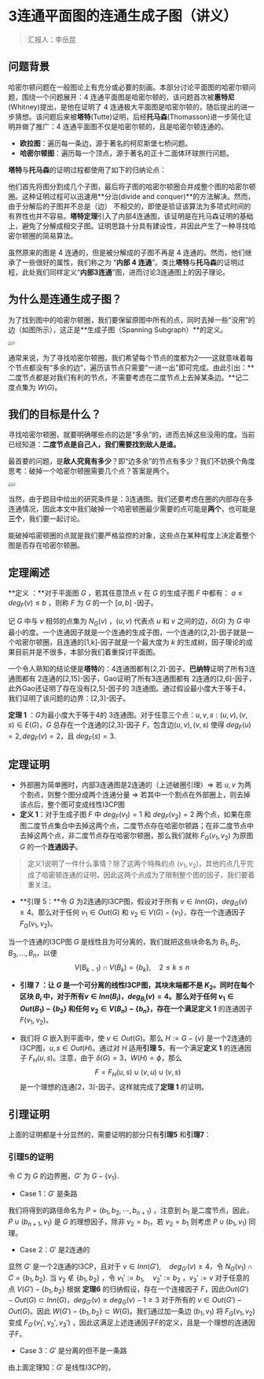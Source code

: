 # 3连通平面图的连通生成子图（讲义）

>  汇报人：李岳昆

## 问题背景

哈密尔顿问题在一般图论上有充分或必要的刻画。本部分讨论平面图的哈密尔顿问题，围绕一个问题展开：4 连通平面图是哈密尔顿的，该问题首次被**惠特尼**(Whitney)提出，是他在证明了 4 连通极大平面图是哈密尔顿的，随后提出的进一步猜想。该问题后来被**塔特**(Tutte)证明，后经**托马森**(Thomasson)进一步简化证明并做了推广：4 连通平面图不仅是哈密尔顿的，且是哈密尔顿连通的。

- **欧拉图**：遍历每一条边，源于著名的柯尼斯堡七桥问题。
- **哈密尔顿图**：遍历每一个顶点，源于著名的正十二面体环球旅行问题。

**塔特**与**托马森**的证明过程都使用了如下的归纳论点：

他们首先将图分割成几个子图，最后将子图的哈密尔顿圈合并成整个图的哈密尔顿圈。这种证明过程可以迅速用**分治(divide and conquer)**的方法解决。然而，由于分解后的子图并不总是（边） 不相交的，即使是验证该算法为多项式时间的有界性也并不容易。**塔特定理**引入了内部4连通图，该证明是在托马森证明的基础上，避免了分解成相交子图。证明思路十分具有建设性，并因此产生了一种寻找哈密尔顿圈的简易算法。

虽然原来的图是 4 连通的，但是被分解成的子图不再是 4 连通的。然而，他们继承了一些很好的属性，我们称之为 “**内部 4 连通**”。类比**塔特**与**托马森**的证明过程，此处我们同样定义“**内部3连通**”图，进而讨论3连通图上的因子理论。

## 为什么是连通生成子图？

为了找到图中的哈密尔顿圈，我们要保留原图中所有的点，同时去掉一些“没用”的边（如图所示），这正是**生成子图（Spanning Subgraph）**的定义。

<img src="/Users/mac/Desktop/平面图嵌入/img/t1.png" alt="t1" style="zoom:50%;" />

通常来说，为了寻找哈密尔顿圈，我们希望每个节点的度都为2——这就意味着每个节点都没有“多余的边”，遍历该节点只需要“一进一出”即可完成。由此引出：**二度节点都是对我们有利的节点，不需要考虑在二度节点上去掉某条边。**记二度点集为 $W(G)$。

## 我们的目标是什么？

寻找哈密尔顿圈，就要明确哪些点的边是“多余”的，进而去掉这些没用的度。当前已经知道：**二度节点是自己人，我们需要找到敌人是谁。**

最首要的问题，是**敌人究竟有多少**？即“边多余”的节点有多少？我们不妨换个角度思考：破掉一个哈密尔顿圈需要几个点？答案是两个。

<img src="/Users/mac/Desktop/平面图嵌入/img/t2.png" alt="t2" style="zoom:50%;" />

当然，由于题目中给出的研究条件是：3连通图。我们还要考虑在圈的内部存在多连通情况，因此本文中我们破掉一个哈密顿圈最少需要的点可能是**两个**，也可能是**三个**，我们要一起讨论。

能破掉哈密顿圈的点就是我们要严格监控的对象，这些点在某种程度上决定着整个图是否存在哈密尔顿圈。



## 定理阐述

**定义 ：**对于平面图 $G$ ，若其任意顶点 $v$ 在 $G$ 的生成子图 $F$ 中都有： $a\leqslant deg_F(v) \leqslant b$ ，则称 $F$ 为 $G$ 的一个 $[a,b]$ -因子。

记 $G$ 中与 $v$ 相邻的点集为 $N_G(v)$ ，$(u,v)$ 代表点 $u$ 和 $v$ 之间的边，$\delta (G)$ 为 $G$ 中最小的度。一个连通因子就是一个连通的生成子图，一个连通的[2,2]-因子就是一个哈密尔顿圈，且连通的[1,k]-因子就是一个最大度为 $k$ 的生成树，因子理论的成果目前并是不很多，本部分我们着重探讨平面图。

一个令人熟知的结论便是**塔特**的：4连通图都有[2,2]-因子。**巴纳特**证明了所有3连通图都有 2连通的[2,15]-因子，Gao证明了所有3连通图都有 2连通的[2,6]-因子，此外Gao还证明了存在没有[2,5]-因子的 3连通图。通过假设最小度大于等于4，我们证明了该问题的边界：[2,3]-因子。

**定理 1** ：$G$为最小度大于等于4的 3连通图。对于任意三个点：$u,v,s: (u, v), (v, s)\in E(G)$，$G$ 总存在一个连通的[2,3]-因子 $F$，包含边$(u,v), (v,s)$ 使得 $deg_F (u)=2,  deg_F (v)=2$，且 $deg_F(s)=3$.



## 定理证明

- 外部圈为简单圈时，内部3连通图是2连通的（上述破圈引理）$\Rightarrow$ 若 $u,v$ 为两个割点，则整个图分成两个连通分量 $\Rightarrow$ 若其中一个割点在外部圈上，则去掉该点后，整个图可变成线性I3CP图 
- **定义 1**：对于生成子图 $F$ 中 $deg_F(v_1)=1$ 和 $deg_F(v_2)=2$ 两个点，如果在原图二度节点集合中去掉这两个点，二度节点存在哈密尔顿路；在非二度节点中去掉这两个点，非二度节点存在哈密尔顿圈，那么我们就称 $F_G(v_1,v_2)$ 为原图 $G$ 的一个**连通因子**。

> 定义1说明了一件什么事情？除了这两个特殊的点 $(v_1,v_2)$，其他的点几乎完成了哈密顿连通的证明，因此这两个点成为了限制整个图的因子，我们要着重关注。

- **引理 5：**令 $G$ 为2连通的I3CP图，假设对于所有 $v\in Inn(G)$，$deg_G(v)\geqslant 4$。那么对于任何 $v_1 \in Out(G)$ 和 $v_2\in V(G)-\{v_1\}$，存在一个连通因子 $F_G(v_1 , v_2)$。

当一个连通的I3CP图 $G$ 是线性且为可分离的，我们就把这些块命名为 $B_1, B_2, B_3, ..., B_n$，以便
$$
V(B_{k-1})\cap V(B_k)=\{b_k\},\quad 2\leqslant k \leqslant n
$$

- **引理 7 ：**让 $G$ 是一个可分离的线性I3CP图，其块末端都不是 $K_2$。同时在每个区块 $B_i$ 中，对于所有$v\in Inn(B_i)$，$deg_{B_i}(v)=4$。那么对于任何 $v_1 \in Out(B_1)-\{b_2\}$ 和任何 $v_2\in V(B_n)-\{b_n\}$，存在一个满足**定义 1** 的连通因子 $F(v_1, v_2)$。

- 我们将 $G$ 嵌入到平面中，使 $v\in Out(G)$。那么 $H:=G-\{v\}$ 是一个2连通的I3CP图，$u, s\in Out(H)$。通过对 $H$ 适用**引理 5**，有一个满足**定义 1** 的连通因子 $F_H(u, s)$。注意，由于 $\delta(G)=3，W(H)=\phi$，那么 
  $$
  F=F_H(u, s)\cup (v, u)\cup(v, s)​
  $$
  是一个理想的连通[2，3]-因子。这样就完成了**定理 1** 的证明。

  

## 引理证明

上面的证明都是十分显然的，需要证明的部分只有**引理5** 和**引理7**：

### 引理5的证明

令 $C$ 为 $G$ 的边界圈，$G'$ 为 $G-\{v_1\}$.

- Case 1：$G'$ 是条路

我们将得到的路径命名为 $P=(b_1,b_2,\cdots,b_{n+1})$ ，注意到 $b_1$ 是二度节点，因此， $P\cup (b_{n+1},v_1)$ 是 $G$ 的理想因子，除非 $v_2=b_1$，若 $v_2=b_1$ 则考虑 $P\cup(b_1,v_1)$ 同理。

- Case 2：$G'$ 是2连通的

显然 $G'$ 是一个2连通的I3CP，且对于 $v\in Inn(G'), \quad deg_{G'}(v)\geqslant 4$，令 $N_{G}(v_1)\cap C = \{b_1,b_2\}$. 当 $v_2 \notin \{b_1,b_2\}$ ，令 $v_1' := b_1, \quad v_2' := b_2$ ，$v_3' := v$ 对于任意的点 $V(G')-\{b_1,b_2\}$ 根据 **定理6** 的归纳假设，存在一个连接因子 $F$，因此$Out(G')-Out(G)\subset Inn(G)$，$deg_{G'}(v)\geqslant deg_G(v)-1\geqslant 3$ 对于所有的 $v\in Out(G')-Out(G)$。因此 $W(G')-\{b_1,b_2\}\subset W(G)$。我们通过加一条边 $(b_1, v_1)$ 将 $F_G(v_1,v_2)$ 变成 $F_{G'}(v_1',v_2',v_3')$ ，因此这满足上述连通因子F的定义，且是一个理想的连通因子F。

- Case 3：$G'$ 是分离的但不是一条路

由上面定理知：$G'$ 是线性I3CP的，

